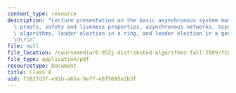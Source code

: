 ```yaml
---
content_type: resource
description: "Lecture presentation on the basic asynchronous system model, hierarchical\
  \ proofs, safety and liveness properties, asynchronous networks, asynchronous network\
  \ algorithms, leader election in a ring, and leader election in a general network.\r\
  \n\r\n"
file: null
file_location: /coursemedia/6-852j-distributed-algorithms-fall-2009/f1027d3fe91ba65a9e77e8f5695e2b3f_MIT6_852JF09_lec08.pdf
file_type: application/pdf
resourcetype: Document
title: Class 8
uid: f1027d3f-e91b-a65a-9e77-e8f5695e2b3f
---
```

